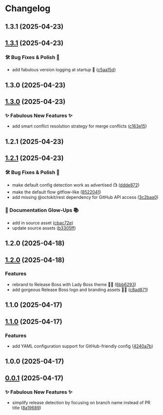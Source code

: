 # Changelog

## 1.3.1 (2025-04-23)

## [1.3.1](https://github.com/atikayda/release-boss/compare/v1.3.0...v1.3.1) (2025-04-23)

### 🛠️ Bug Fixes & Polish 💅

* add fabulous version logging at startup 💅 ([c5aa15d](https://github.com/atikayda/release-boss/commit/c5aa15defce08fb0eb956474705a6c244dfb029f))



## 1.3.0 (2025-04-23)

## [1.3.0](https://github.com/atikayda/release-boss/compare/v1.2.1...v1.3.0) (2025-04-23)

### ✨ Fabulous New Features ✨

* add smart conflict resolution strategy for merge conflicts ([c163e15](https://github.com/atikayda/release-boss/commit/c163e154c729520e455fee978761bfbb47d62c73))



## 1.2.1 (2025-04-23)

## [1.2.1](https://github.com/atikayda/release-boss/compare/v1.2.0...v1.2.1) (2025-04-23)

### 🛠️ Bug Fixes & Polish 💅

* make default config detection work as advertised 📺 ([ddde872](https://github.com/atikayda/release-boss/commit/ddde872a5a6fcb84c4093d2bc3a73fc771088a2a))
* make the default flow gitflow-like ([8522041](https://github.com/atikayda/release-boss/commit/85220415cf2d8c14337ef330cba39a86567c89a3))
* add missing @octokit/rest dependency for GitHub API access ([3c2baa0](https://github.com/atikayda/release-boss/commit/3c2baa0263849c22f3bf6bdb6e3a2b5e10cf03f7))

### 📝 Documentation Glow-Ups 📚

* add in source asset ([cbac72e](https://github.com/atikayda/release-boss/commit/cbac72e00f4f6049d2890ee71a024a46cb6ec4f4))
* update source assets ([b3305ff](https://github.com/atikayda/release-boss/commit/b3305ffbe765d7263cf03b43af1772de78f8041b))



## 1.2.0 (2025-04-18)

## [1.2.0](https://github.com/atikayda/release-boss/compare/v1.1.0...v1.2.0) (2025-04-18)

### Features

* rebrand to Release Boss with Lady Boss theme 👑💅 ([6bb6293](https://github.com/atikayda/release-boss/commit/6bb6293e24a2445b8ba87cd6a429b916e3fc92a5))
* add gorgeous Release Boss logo and branding assets 💅👑 ([c8ad871](https://github.com/atikayda/release-boss/commit/c8ad871a7e258f23b85407fb251f94cb6220c67a))



## 1.1.0 (2025-04-17)

## [1.1.0](https://github.com/atikayda/release-manager/compare/v1.0.0...v1.1.0) (2025-04-17)

### Features

* add YAML configuration support for GitHub-friendly config ([4240a7b](https://github.com/atikayda/release-manager/commit/4240a7b4be4cc09e8643335c7d809658a295db7b))



## 1.0.0 (2025-04-17)

## [0.0.1](https://github.com/atikayda/release-manager/compare/v0.0.0...v0.0.1) (2025-04-17)

### ✨ Fabulous New Features ✨

* simplify release detection by focusing on branch name instead of PR title ([8a19689](https://github.com/atikayda/release-manager/commit/8a19689c738553c7363b914e31956e869dbf7bb5))

